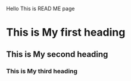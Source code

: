 Hello This is READ ME page
# This is My first heading
## This is My second heading
### This is My third heading